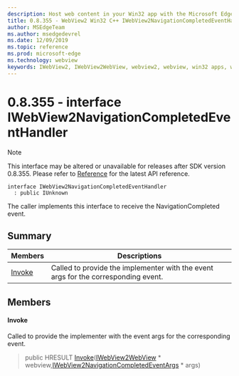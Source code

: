 ```yaml
---
description: Host web content in your Win32 app with the Microsoft Edge WebView2 control
title: 0.8.355 - WebView2 Win32 C++ IWebView2NavigationCompletedEventHandler
author: MSEdgeTeam
ms.author: msedgedevrel
ms.date: 12/09/2019
ms.topic: reference
ms.prod: microsoft-edge
ms.technology: webview
keywords: IWebView2, IWebView2WebView, webview2, webview, win32 apps, win32, edge
---
```


# 0.8.355 - interface IWebView2NavigationCompletedEventHandler 

> [!NOTE]
> This interface may be altered or unavailable for releases after SDK version 0.8.355. Please refer to [Reference](../../../webview2-api-reference.md) for the latest API reference.

```
interface IWebView2NavigationCompletedEventHandler
  : public IUnknown
```

The caller implements this interface to receive the NavigationCompleted event.

## Summary

 Members                        | Descriptions
--------------------------------|---------------------------------------------
[Invoke](#invoke) | Called to provide the implementer with the event args for the corresponding event.

## Members

#### Invoke 

Called to provide the implementer with the event args for the corresponding event.

> public HRESULT [Invoke](#invoke)([IWebView2WebView](IWebView2WebView.md) * webview,[IWebView2NavigationCompletedEventArgs](IWebView2NavigationCompletedEventArgs.md) * args)

